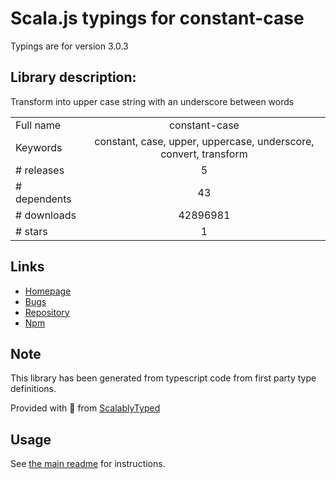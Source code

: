 
# Scala.js typings for constant-case

Typings are for version 3.0.3

## Library description:
Transform into upper case string with an underscore between words

|                    |                 |
| ------------------ | :-------------: |
| Full name          | constant-case |
| Keywords           | constant, case, upper, uppercase, underscore, convert, transform |
| # releases         | 5 |
| # dependents       | 43 |
| # downloads        | 42896981 |
| # stars            | 1 |

## Links
- [Homepage](https://github.com/blakeembrey/change-case/tree/master/packages/constant-case#readme)
- [Bugs](https://github.com/blakeembrey/change-case/issues)
- [Repository](https://github.com/blakeembrey/change-case)
- [Npm](https://www.npmjs.com/package/constant-case)
    


## Note
This library has been generated from typescript code from first party type definitions.

Provided with :purple_heart: from [ScalablyTyped](https://github.com/oyvindberg/ScalablyTyped)

## Usage
See [the main readme](../../readme.md) for instructions.


